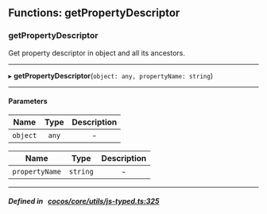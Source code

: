 ## Functions: getPropertyDescriptor

### getPropertyDescriptor

Get property descriptor in object and all its ancestors.
___
▸ **getPropertyDescriptor**(`object: any, propertyName: string`)
___


#### Parameters

| Name | Type | Description |
| :------: | :------: | :------: |
| `object` | `any` | - |

| Name | Type | Description |
| :------: | :------: | :------: |
| `propertyName` | `string` | - |


___


##### Defined in &nbsp;   [cocos/core/utils/js-typed.ts:325](https://github.com/cocos-creator/engine/blob/c7bf6b8a9/cocos/core/utils/js-typed.ts#L325)&nbsp;
